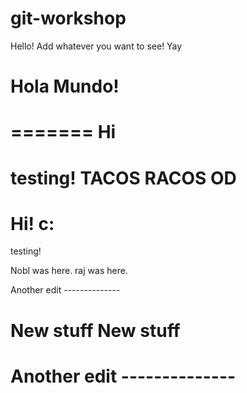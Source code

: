 # git-workshop

Hello! Add whatever you want to see!
Yay



Hola Mundo!
=======
=======
Hi
=======

testing!
TACOS RACOS OD
=======

Hi! c:
=======

testing!







Nobl was here.
raj was here.




Another edit --------------

New stuff
New stuff
=======

Another edit --------------
=======


